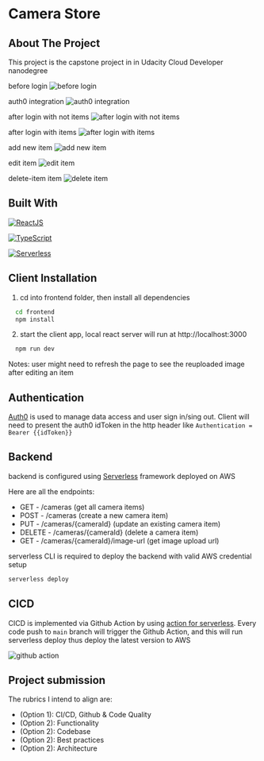 # Camera Store

## About The Project

This project is the capstone project in in Udacity Cloud Developer nanodegree

before login
![before login](/assets/before-login.png)

auth0 integration
![auth0 integration](/assets/auth0-integration.png)

after login with not items
![after login with not items](/assets/login-no-items.png)

after login with items
![after login with items](/assets/login-with-items.png)

add new item
![add new item](/assets/add-new-item.png)

edit item
![edit item](/assets/edit-item.png)

delete-item item
![delete item](/assets/delete-item.png)

## Built With

[![ReactJS](https://raw.githubusercontent.com/aleen42/badges/master/src/react.svg)](https://reactjs.org)

[![TypeScript](https://github.com/aleen42/badges/raw/master/src/typescript.svg)](https://www.typescriptlang.org)

[![Serverless](https://camo.githubusercontent.com/dcd998f0b6567f17873812fa9bcc9767d63c056862c19024ccbfe5ec7cefe2eb/687474703a2f2f7075626c69632e7365727665726c6573732e636f6d2f6261646765732f76332e737667)](https://www.serverless.com)

## Client Installation

1. cd into frontend folder, then install all dependencies

```sh
  cd frontend
  npm install
```

2. start the client app, local react server will run at http://localhost:3000

```sh
  npm run dev
```

Notes: user might need to refresh the page to see the reuploaded image after editing an item

## Authentication

[Auth0](https://auth0.com/) is used to manage data access and user sign in/sing out.
Client will need to present the auth0 idToken in the http header like `Authentication = Bearer {{idToken}}`

## Backend

backend is configured using [Serverless](https://www.serverless.com) framework deployed on AWS

Here are all the endpoints:

- GET - /cameras (get all camera items)
- POST - /cameras (create a new camera item)
- PUT - /cameras/{cameraId} (update an existing camera item)
- DELETE - /cameras/{cameraId} (delete a camera item)
- GET - /cameras/{cameraId}/image-url (get image upload url)

serverless CLI is required to deploy the backend with valid AWS credential setup

```sh
serverless deploy
```

## CICD

CICD is implemented via Github Action by using [action for serverless](https://github.com/marketplace/actions/serverless). Every code push to `main` branch will trigger the Github Action, and this will run serverless deploy thus deploy the latest version to AWS

![github action](/assets/github-action.png)

## Project submission

The rubrics I intend to align are:

- (Option 1): CI/CD, Github & Code Quality
- (Option 2): Functionality
- (Option 2): Codebase
- (Option 2): Best practices
- (Option 2): Architecture
